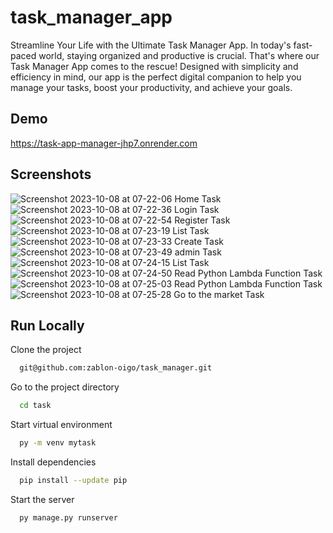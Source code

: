 
# task_manager_app

Streamline Your Life with the Ultimate Task Manager App.
In today's fast-paced world, staying organized and productive is crucial. That's where our Task Manager App comes to the rescue! Designed with simplicity and efficiency in mind, our app is the perfect digital companion to help you manage your tasks, boost your productivity, and achieve your goals.



## Demo

https://task-app-manager-jhp7.onrender.com


## Screenshots



![Screenshot 2023-10-08 at 07-22-06 Home Task](https://github.com/zablon-oigo/task_manager/assets/143833326/7e83f228-d0f9-49f7-af2c-640e5f8d8441)
![Screenshot 2023-10-08 at 07-22-36 Login Task](https://github.com/zablon-oigo/task_manager/assets/143833326/a45f45ae-f16e-4d75-95d6-f27bce32eb47)
![Screenshot 2023-10-08 at 07-22-54 Register Task](https://github.com/zablon-oigo/task_manager/assets/143833326/ef108041-f59c-4705-b900-b2ac47b4064d)
![Screenshot 2023-10-08 at 07-23-19 List Task](https://github.com/zablon-oigo/task_manager/assets/143833326/25d7eb1d-35b5-441e-9872-c7d9d7d16148)
![Screenshot 2023-10-08 at 07-23-33 Create Task](https://github.com/zablon-oigo/task_manager/assets/143833326/f29eeb36-5aba-44c6-bdd1-a7cd12ebe2a6)
![Screenshot 2023-10-08 at 07-23-49 admin Task](https://github.com/zablon-oigo/task_manager/assets/143833326/0cc3803e-5db8-4afa-9f9f-a9cdf62d2bd4)
![Screenshot 2023-10-08 at 07-24-15 List Task](https://github.com/zablon-oigo/task_manager/assets/143833326/be10030a-4f7f-4028-aa43-31fda9344e76)
![Screenshot 2023-10-08 at 07-24-50 Read Python Lambda Function  Task](https://github.com/zablon-oigo/task_manager/assets/143833326/f4b4b20c-f7e0-4161-bfe2-7d36128e929b)
![Screenshot 2023-10-08 at 07-25-03 Read Python Lambda Function  Task](https://github.com/zablon-oigo/task_manager/assets/143833326/237e035d-ffa4-4f5c-8c04-45b2ac1065c8)
![Screenshot 2023-10-08 at 07-25-28 Go to the market Task](https://github.com/zablon-oigo/task_manager/assets/143833326/6f583e1f-b97b-451c-afbd-51ef68fcabad)


## Run Locally
Clone the project

```bash
  git@github.com:zablon-oigo/task_manager.git
```

Go to the project directory

```bash
  cd task
```

Start virtual environment

```bash
  py -m venv mytask
```

Install dependencies

```bash
  pip install --update pip
```

Start the server

```bash
  py manage.py runserver
```

